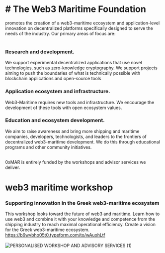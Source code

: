 # # The Web3 Maritime Foundation 
promotes the creation of a web3-maritime ecosystem and application-level innovation on decentralized platforms specifically designed to serve the needs of the industry. Our primary areas of focus are:<br><br>

### Research and development. <br> 
We support experimental decentralized applications that use novel technologies, such as zero-knowledge cryptography. We support projects aiming to push the boundaries of what is technically possible with blockchain applications and open-source tools

### Application ecosystem and infrastructure.<br> 
Web3-Maritime requires new tools and infrastructure. We encourage the development of these tools with open ecosystem values.
### Education and ecosystem development.<br>
We aim to raise awareness and bring more shipping and maritime companies, developers, technologists, and leaders to the frontiers of decentralized web3-maritime development. We do this through educational programs and other community initiatives.<br> <br> 

0xMAR is entirely funded by the workshops and advisor services we deliver. 



# web3 maritime workshop
### Supporting innovation in the Greek web3-maritime ecosystem
This workshop looks toward the future of web3 and maritime. Learn how to use web3 and combine it with your knowledge and competence from the shipping industry to reach maximal operational efficiency. Create a vision for the Greek web3-maritime ecosystem.<br>
https://b6wvbho05t0.typeform.com/to/wAuohLtf <br><br>
![PERSONALISED WORKSHOP AND ADVISORY SERVICES (1)](https://user-images.githubusercontent.com/80890815/174136331-1e526214-85a9-4c39-9637-528bc089107c.png)
<br><br>





